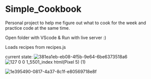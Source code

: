 # Simple_Cookbook
Personal project to help me figure out what to cook for the week and practice code at the same time. 

Open folder with VScode & Run with live server :) 

Loads recipes from recipes.js

current state:
![381ea1eb-eb08-4f5b-9e64-6be6373518a6](https://user-images.githubusercontent.com/37569303/181682547-b4578c56-8bc6-45de-84a4-2cef466feecd.png)
![127 0 0 1_5501_index html(Pixel 5) (1)](https://user-images.githubusercontent.com/37569303/181683202-d9d2324b-a317-43b8-9ecd-2ac5f8f94e8e.png)



![1e395490-0817-4a37-8c1f-e80569718e8f](https://user-images.githubusercontent.com/37569303/181683034-16af546b-52f7-4563-a711-6eff55b8bfc0.png)
